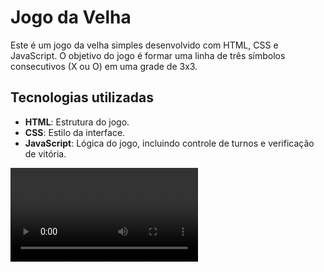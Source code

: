# Jogo da Velha

Este é um jogo da velha simples desenvolvido com HTML, CSS e JavaScript. O objetivo do jogo é formar uma linha de três símbolos consecutivos (X ou O) em uma grade de 3x3.

## Tecnologias utilizadas

- **HTML**: Estrutura do jogo.
- **CSS**: Estilo da interface.
- **JavaScript**: Lógica do jogo, incluindo controle de turnos e verificação de vitória.

![Gameplay do Jogo](https://github.com/henryzera/Jogo-da-Velha/assets/gameplay.mp4)
